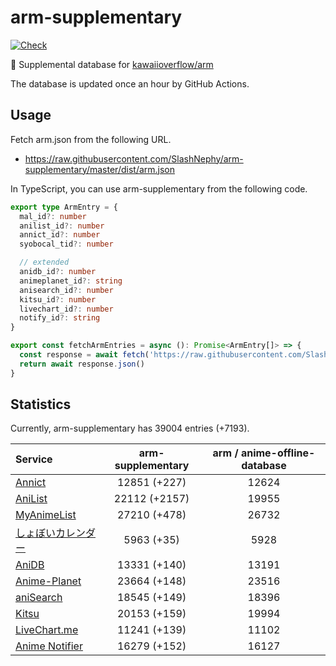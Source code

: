 # arm-supplementary

[![Check](https://github.com/SlashNephy/arm-supplementary/actions/workflows/check-node.yml/badge.svg)](https://github.com/SlashNephy/arm-supplementary/actions/workflows/check-node.yml)

💊 Supplemental database for [kawaiioverflow/arm](https://github.com/kawaiioverflow/arm)

The database is updated once an hour by GitHub Actions.

## Usage

Fetch arm.json from the following URL.

- https://raw.githubusercontent.com/SlashNephy/arm-supplementary/master/dist/arm.json

In TypeScript, you can use arm-supplementary from the following code.

```TypeScript
export type ArmEntry = {
  mal_id?: number
  anilist_id?: number
  annict_id?: number
  syobocal_tid?: number

  // extended
  anidb_id?: number
  animeplanet_id?: string
  anisearch_id?: number
  kitsu_id?: number
  livechart_id?: number
  notify_id?: string
}

export const fetchArmEntries = async (): Promise<ArmEntry[]> => {
  const response = await fetch('https://raw.githubusercontent.com/SlashNephy/arm-supplementary/master/dist/arm.json')
  return await response.json()
}
```

## Statistics

Currently, arm-supplementary has 39004 entries (+7193).

| Service                                     | arm-supplementary | arm / anime-offline-database |
| :------------------------------------------ | :---------------: | :--------------------------: |
| [Annict](https://annict.com)                |   12851 (+227)    |            12624             |
| [AniList](https://anilist.co)               |   22112 (+2157)   |            19955             |
| [MyAnimeList](https://myanimelist.net)      |   27210 (+478)    |            26732             |
| [しょぼいカレンダー](https://cal.syoboi.jp) |    5963 (+35)     |             5928             |
| [AniDB](https://anidb.net)                  |   13331 (+140)    |            13191             |
| [Anime-Planet](https://anime-planet.com)    |   23664 (+148)    |            23516             |
| [aniSearch](https://anisearch.com)          |   18545 (+149)    |            18396             |
| [Kitsu](https://kitsu.io)                   |   20153 (+159)    |            19994             |
| [LiveChart.me](https://livechart.me)        |   11241 (+139)    |            11102             |
| [Anime Notifier](https://notify.moe)        |   16279 (+152)    |            16127             |
